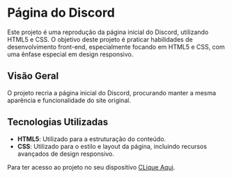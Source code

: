 # Página do Discord

Este projeto é uma reprodução da página inicial do Discord, utilizando HTML5 e CSS. O objetivo deste projeto é praticar habilidades de desenvolvimento front-end, especialmente focando em HTML5 e CSS, com uma ênfase especial em design responsivo.

## Visão Geral

O projeto recria a página inicial do Discord, procurando manter a mesma aparência e funcionalidade do site original. 

## Tecnologias Utilizadas

- **HTML5**: Utilizado para a estruturação do conteúdo.
- **CSS**: Utilizado para o estilo e layout da página, incluindo recursos avançados de design responsivo.

Para ter acesso ao projeto no seu dispositivo [CLique Aqui](LICENSE).


